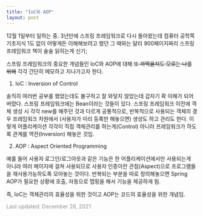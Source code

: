 ```yaml
---
title: "IoC와 AOP"
layout: post
---
```


12월 1일부터 일하는 중. 3년만에 스프링 프레임워크로 다시 돌아왔는데 컴퓨터 공학쪽 기초지식 1도 없이 어떻게든 이해해보려고 했던 그 때와는 달리 900페이지짜리 스프링 프레임워크 책이 술술 읽히는게 신기; 

스프링 프레임워크의 중요한 개념들인 IoC와 AOP에 대해 ~~또 까먹을지도 모르는 나를 위해~~ 각각 간단히 메모하고 지나가고자 한다. 

1. IoC : Inversion of Control

솔직히 여러번 공부를 했었는데도 불구하고 잘 와닿지 않았는데 갑자기 확 이해가 되어버렸다. 스프링 프레임워크에는 Bean이라는 것들이 있다. 스프링 프레임워크 이전에 객체 생성 시 각각 new를 해주던 것과 다르게 공통적으로, 반복적으로 사용되는 객체의 경우 프레임워크 차원에서 (사용자가 미리 등록만 해놓으면) 생성도 하고 관리도 한다. 이렇게 어플리케이션 각각이 직접 객체관리를 하는게(Control) 아니라 프레임워크가 하도록 관계를 역전(Inversion) 해놓은 것임. 

2. AOP : Aspect Oriented Programming

예를 들어 사용자 로그인/로그아읏과 같은 기능은 한 어플리케이션에서만 사용되는게 아니라 여러 페이지에 걸쳐 사용되므로 사용자 인증이란 관점(Aspect)으로 프로그램들을 재사용가능하도록 모아놓는 것이다. 반복되는 부분을 따로 정의해놓으면 Spring AOP가 필요한 상황에 호출, 자동으로 맵핑을 해서 기능을 제공하게 됨.

즉, IoC는 객체관리의 효율성을 위한 것이고 AOP는 코드의 효율성을 위한 개념임.


<font color='#909194'>Last updated: December 26, 2021</font>